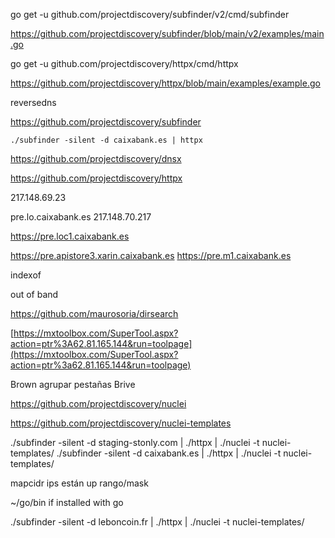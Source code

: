 
go get -u github.com/projectdiscovery/subfinder/v2/cmd/subfinder

https://github.com/projectdiscovery/subfinder/blob/main/v2/examples/main.go

go get -u github.com/projectdiscovery/httpx/cmd/httpx

https://github.com/projectdiscovery/httpx/blob/main/examples/example.go












reversedns

https://github.com/projectdiscovery/subfinder

```
./subfinder -silent -d caixabank.es | httpx
```

https://github.com/projectdiscovery/dnsx

https://github.com/projectdiscovery/httpx

217.148.69.23

pre.lo.caixabank.es 217.148.70.217

https://pre.loc1.caixabank.es

https://pre.apistore3.xarin.caixabank.es
https://pre.m1.caixabank.es

indexof

out of band

https://github.com/maurosoria/dirsearch

[https://mxtoolbox.com/SuperTool.aspx?action=ptr%3A62.81.165.144&run=toolpage](https://mxtoolbox.com/SuperTool.aspx?action=ptr%3a62.81.165.144&run=toolpage)

Brown agrupar pestañas Brive

https://github.com/projectdiscovery/nuclei

https://github.com/projectdiscovery/nuclei-templates

./subfinder -silent -d staging-stonly.com | ./httpx | ./nuclei -t nuclei-templates/
./subfinder -silent -d caixabank.es | ./httpx | ./nuclei -t nuclei-templates/

mapcidr ips están up rango/mask

~/go/bin if installed with go

./subfinder -silent -d leboncoin.fr | ./httpx | ./nuclei -t nuclei-templates/